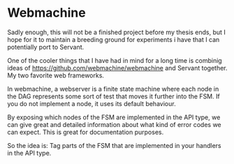 # Webmachine

Sadly enough, this will not be a finished project before my thesis ends, but
I hope for it to maintain a breeding ground for experiments i have that I can
potentially port to Servant.

One of the cooler things that I have had in mind for a long time is
combinig ideas of https://github.com/webmachine/webmachine and Servant together. My two favorite web frameworks.

In webmachine, a webserver is a finite state machine where each node in the DAG represents some sort of test that moves it further into the FSM.  If you do not implement a node, it uses its default behaviour.

By exposing which nodes of the FSM are implemented in the API type, we can give great and detailed information about what kind of error codes we can expect.  This is great for documentation purposes.

So the idea is: Tag parts of the FSM that are implemented in your handlers in the API type.
